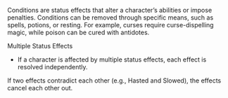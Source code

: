 Conditions are status effects that alter a character’s abilities or impose penalties. Conditions can be removed through specific means, such as spells, potions, or resting. For example, curses require curse-dispelling magic, while poison can be cured with antidotes.

Multiple Status Effects

- If a character is affected by multiple status effects, each effect is resolved independently.
    

If two effects contradict each other (e.g., Hasted and Slowed), the effects cancel each other out.